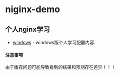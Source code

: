 # niginx-demo
个人nginx学习
---
 * [windows](https://github.com/yubiaohyb/nginx-demo/blob/master/windows/windows.md) - windows版个人学习配置内容.
#### 注意事项 ####
由于缓存问题可能导致看到的结果和预期存在差异！！！
